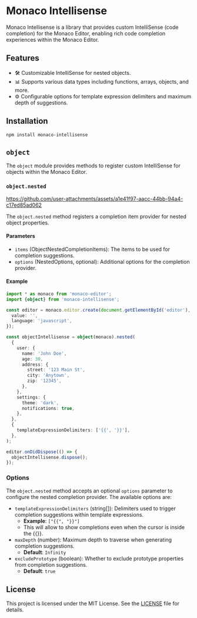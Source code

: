# Monaco Intellisense

Monaco Intellisense is a library that provides custom IntelliSense (code completion) for the Monaco Editor, enabling rich code completion experiences within the Monaco Editor.

## Features

- 🛠️ Customizable IntelliSense for nested objects.
- 📊 Supports various data types including functions, arrays, objects, and more.
- ⚙️ Configurable options for template expression delimiters and maximum depth of suggestions.

## Installation

```bash
npm install monaco-intellisense
```

## `object`

The `object` module provides methods to register custom IntelliSense for objects within the Monaco Editor.

### `object.nested`

https://github.com/user-attachments/assets/a1e41f97-aacc-44bb-94a4-c17ed85ad062

The `object.nested` method registers a completion item provider for nested object properties.

#### Parameters

- `items` (ObjectNestedCompletionItems): The items to be used for completion suggestions.
- `options` (NestedOptions, optional): Additional options for the completion provider.

#### Example

```typescript
import * as monaco from 'monaco-editor';
import {object} from 'monaco-intellisense';

const editor = monaco.editor.create(document.getElementById('editor'), {
  value: '',
  language: 'javascript',
});

const objectIntellisense = object(monaco).nested(
  {
    user: {
      name: 'John Doe',
      age: 30,
      address: {
        street: '123 Main St',
        city: 'Anytown',
        zip: '12345',
      },
    },
    settings: {
      theme: 'dark',
      notifications: true,
    },
  },
  {
    templateExpressionDelimiters: ['{{', '}}'],
  },
);

editor.onDidDispose(() => {
  objectIntellisense.dispose();
});
```

### Options

The `object.nested` method accepts an optional `options` parameter to configure the nested completion provider. The available options are:

- `templateExpressionDelimiters` (string[]): Delimiters used to trigger completion suggestions within template expressions.
  - **Example**: `["{{", "}}"]`
  - This will allow to show completions even when the cursor is inside the {{}}.
- `maxDepth` (number): Maximum depth to traverse when generating completion suggestions.
  - **Default**: `Infinity`
- `excludePrototype` (boolean): Whether to exclude prototype properties from completion suggestions.
  - **Default**: `true`

## License

This project is licensed under the MIT License. See the [LICENSE](https://github.com/arshad-yaseen/monaco-intellisence/blob/main/LICENSE) file for details.
